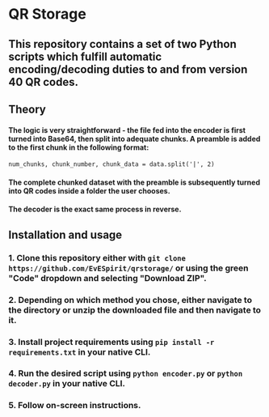 # QR Storage

## This repository contains a set of two Python scripts which fulfill automatic encoding/decoding duties to and from version 40 QR codes.

## Theory
#### The logic is very straightforward - the file fed into the encoder is first turned into Base64, then split into adequate chunks. A preamble is added to the first chunk in the following format:
```num_chunks, chunk_number, chunk_data = data.split('|', 2)```

#### The complete chunked dataset with the preamble is subsequently turned into QR codes inside a folder the user chooses.

#### The decoder is the exact same process in reverse.

## Installation and usage

### 1. Clone this repository either with ```git clone https://github.com/EvESpirit/qrstorage/``` or using the green "Code" dropdown and selecting "Download ZIP".
### 2. Depending on which method you chose, either navigate to the directory or unzip the downloaded file and then navigate to it.
### 3. Install project requirements using ```pip install -r requirements.txt``` in your native CLI.
### 4. Run the desired script using ```python encoder.py``` or ```python decoder.py``` in your native CLI.
### 5. Follow on-screen instructions.
